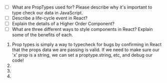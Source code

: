 - [ ] What are PropTypes used for? Please describe why it's important to type check our data in JavaScript.
- [ ] Describe a life-cycle event in React?
- [ ] Explain the details of a Higher Order Component?
- [ ] What are three different ways to style components in React? Explain some of the benefits of each.

1. Prop types is simply a way to typecheck for bugs by confirming in React that the props data we are passing is valid. If we need to make sure our 'x' prop is a string, we can set a proptype.string, etc, and debug our code!
2.
3.
4.
